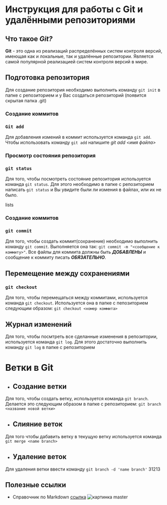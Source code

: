 # Инструкция для работы с Git и удалёнными репозиториями

## Что такое ***Git?***

**Git** - это одна из реализаций распределённых систем контроля версий, имеющая как и локальные, так и удалённые репозитории. Является самой популярной реализацией систем контроля версий в мире.

## Подготовка репозитория
Для создание репозитория необходимо выполнить команду `git init` в папке с репозиторием и у Вас создаться репозиторий (появится скрытая папка .git)

### Создание коммитов

### `Git add`
Для добавления измений в коммит используется команда `git add`. Чтобы использовать команду `git add` напишите *git add <имя файла>*

### Просмотр состояния репозитория
### `git status`
Для того, чтобы посмотреть состояние репозитория используется команда `git status`. Для этого необходимо в папке с репозиторием написать `git status` и Вы увидите были ли измения в файлах, или их не было.

lists

### Создание коммитов
### `git commit`
Для того, чтобы создать коммит(сохранение) необходимо выполнить команду `git commit`. Выполняется она так: `git commit -m "<сообщение к коммиту>"`. Все файлы для коммита должны быть ***ДОБАВЛЕНЫ*** и сообщение к коммиту писать ***ОБЯЗАТЕЛЬНО***.

## Перемещение между сохранениями
### `git checkout`
Для того, чтобы перемещаться между коммитами, используется команда `git checkout`. Используется она в папке с пепозиторием следующим образом: `git checkout <номер коммита>`

## Журнал изменений
Для того, чтобы посмтреть все сделанные изменения в репозитории, используется команда `git log`. Для этого достаточно выполнить команду `git log` в папке с репозиторием

# Ветки в Git

- ## Создание ветки

Для того, чтобы создать ветку, используется команда `git branch`. Делается это следующим образом в папке с репозиторием: `git branch <название новой ветки>`

- ## Слияние веток

Для того чтобы дабавить ветку в текущую ветку используется команда `git merge <name branch>`

- ## Удаление веток
Для удаления ветки ввести команду `git branch -d 'name branch'`
31213
## Полезные ссылки
* Справочник по Markdown [ссылка](https://learn.microsoft.com/ru-ru/contribute/markdown-reference) ![картинка](icon48.png)
master
